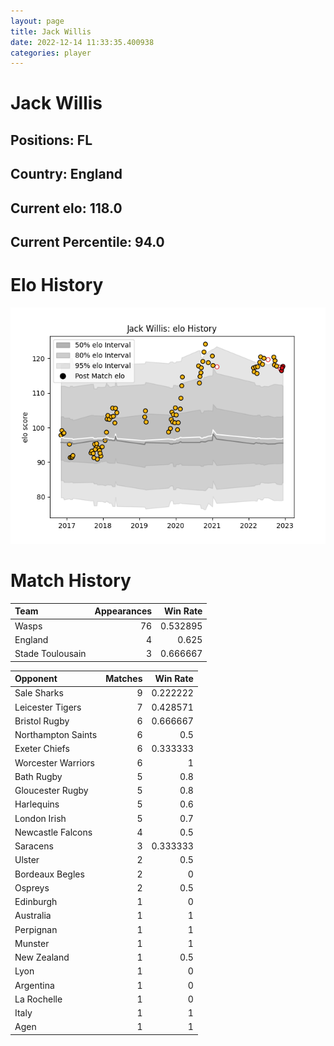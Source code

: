 ```yaml
---  
layout: page  
title: Jack Willis  
date: 2022-12-14 11:33:35.400938  
categories: player  
---
```

# Jack Willis

## Positions: FL

## Country: England

## Current elo: 118.0

## Current Percentile: 94.0

# Elo History


![elo history](history_JackWillis.png)
# Match History


| Team             |   Appearances |   Win Rate |
|:-----------------|--------------:|-----------:|
| Wasps            |            76 |   0.532895 |
| England          |             4 |   0.625    |
| Stade Toulousain |             3 |   0.666667 |

| Opponent           |   Matches |   Win Rate |
|:-------------------|----------:|-----------:|
| Sale Sharks        |         9 |   0.222222 |
| Leicester Tigers   |         7 |   0.428571 |
| Bristol Rugby      |         6 |   0.666667 |
| Northampton Saints |         6 |   0.5      |
| Exeter Chiefs      |         6 |   0.333333 |
| Worcester Warriors |         6 |   1        |
| Bath Rugby         |         5 |   0.8      |
| Gloucester Rugby   |         5 |   0.8      |
| Harlequins         |         5 |   0.6      |
| London Irish       |         5 |   0.7      |
| Newcastle Falcons  |         4 |   0.5      |
| Saracens           |         3 |   0.333333 |
| Ulster             |         2 |   0.5      |
| Bordeaux Begles    |         2 |   0        |
| Ospreys            |         2 |   0.5      |
| Edinburgh          |         1 |   0        |
| Australia          |         1 |   1        |
| Perpignan          |         1 |   1        |
| Munster            |         1 |   1        |
| New Zealand        |         1 |   0.5      |
| Lyon               |         1 |   0        |
| Argentina          |         1 |   0        |
| La Rochelle        |         1 |   0        |
| Italy              |         1 |   1        |
| Agen               |         1 |   1        |
